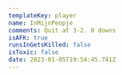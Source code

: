 ```yaml
---
templateKey: player
name: InMijnPeopje
comments: Quit at 3-2. 0 downs
isAFK: true
runsInGetsKilled: false
isToxic: false
date: 2023-01-05T19:54:45.741Z
---
```

